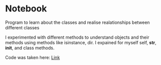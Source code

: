 # Notebook

Program to learn about the classes and realise realationships between different classes

I experimented with different methods to understand objects and their methods using methods like isinstance, dir. I expained for myself self, __str__, __init__, and class methods.

Code was taken here: <a href="https://github.com/tri2sing/PyOO/tree/master/notebook" target="_blank">Link</a>
